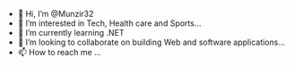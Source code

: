 - 👋 Hi, I’m @Munzir32
- 👀 I’m interested in Tech, Health care and Sports...
- 🌱 I’m currently learning .NET 
- 💞️ I’m looking to collaborate on building Web and software applications...
- 📫 How to reach me  ...

<!---
Munzir32/Munzir32 is a ✨ special ✨ repository because its `README.md` (this file) appears on your GitHub profile.
You can click the Preview link to take a look at your changes.
--->
